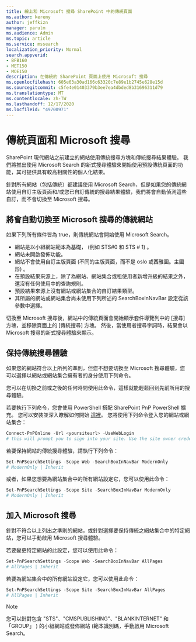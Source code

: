 ```yaml
---
title: 線上和 Microsoft 搜尋 SharePoint 中的傳統頁面
ms.author: keremy
author: jeffkizn
manager: parulm
ms.audience: Admin
ms.topic: article
ms.service: mssearch
localization_priority: Normal
search.appverid:
- BFB160
- MET150
- MOE150
description: 在傳統的 SharePoint 頁面上使用 Microsoft 搜尋
ms.openlocfilehash: 605e63a30ad166c63320c7e89e1b2745e628e15d
ms.sourcegitcommit: c5fe4e01403379b3ee7ea4dbded8b31696311d79
ms.translationtype: MT
ms.contentlocale: zh-TW
ms.lasthandoff: 12/17/2020
ms.locfileid: "49700971"
---
```

# <a name="classic-pages-and-microsoft-search"></a>傳統頁面和 Microsoft 搜尋

SharePoint 現代網站之前建立的網站使用傳統搜尋方塊和傳統搜尋結果體驗。 我們將推出使用 Microsoft Search 的新式搜尋體驗來開始使用預設傳統頁面的功能，其可提供具有較高相關性的個人化結果。

針對所有網站（包括傳統）都建議使用 Microsoft Search，但是如果您的傳統網站使用自訂主版頁面和/或您已自訂傳統的搜尋結果體驗，我們將會自動偵測這些自訂，而不會切換至 Microsoft 搜尋。

## <a name="classic-sites-that-will-automatically-switch-to-microsoft-search"></a>將會自動切換至 Microsoft 搜尋的傳統網站

如果下列所有條件皆為 true，則傳統網站會開始使用 Microsoft Search。

* 網站是以小組網站範本為基礎， (例如 STS#0 和 STS # 1) 。
* 網站未開啟發佈功能。
* 網站不會使用自訂主版頁面 (不同的主版頁面，而不是 oslo 或西雅圖。主圖形) 。
* 在預設結果來源上，除了為網站、網站集合或租使用者新增升級的結果之外，還沒有任何使用中的查詢規則。
* 預設結果來源上沒有網站或網站集合的自訂結果類型。
* 其所屬的網站或網站集合尚未使用下列所述的 SearchBoxInNavBar 設定從該參數中選擇。

切換至 Microsoft 搜尋後，網站中的傳統頁面會開始顯示套件導覽列中的 [搜尋] 方塊，並移除頁面上的 [傳統搜尋] 方塊。 然後，當使用者搜尋字詞時，結果會以 Microsoft 搜尋的新式搜尋體驗來顯示。

## <a name="staying-with-the-classic-search-experience"></a>保持傳統搜尋體驗

如果您的網站符合以上所列的準則，但您不想要切換至 Microsoft 搜尋體驗，您可以選擇以網站或網站集合擁有者的身分使用下列命令。

您可以在切換之前或之後的任何時間使用此命令，這樣就能輕鬆回到先前所用的搜尋體驗。

若要執行下列命令，您會使用 PowerShell 搭配 SharePoint PnP PowerShell 擴充。 您可以安裝並深入瞭解如何開始 [這裡](https://docs.microsoft.com/powershell/sharepoint/sharepoint-pnp/sharepoint-pnp-cmdlets?view=sharepoint-ps)。 您將使用下列命令登入您的網站或網站集合：

```powershell
Connect-PnPOnline -Url <yoursiteurl> -UseWebLogin
# this will prompt you to sign into your site. Use the site owner credentials
```

若要保持網站的傳統搜尋體驗，請執行下列命令：

```powershell
Set-PnPSearchSettings -Scope Web -SearchBoxInNavBar ModernOnly
# ModernOnly | Inherit
```

或者，如果您想要為網站集合中的所有網站設定它，您可以使用此命令：

```powershell
Set-PnPSearchSettings -Scope Site -SearchBoxInNavBar ModernOnly
# ModernOnly | Inherit
```

## <a name="opting-into-microsoft-search"></a>加入 Microsoft 搜尋

針對不符合以上列出之準則的網站，或針對選擇要保持傳統之網站集合中的特定網站，您可以手動啟用 Microsoft 搜尋體驗。

若要變更特定網站的此設定，您可以使用此命令：

```powershell
Set-PnPSearchSettings -Scope Web -SearchBoxInNavBar AllPages
# AllPages | Inherit
```

若要為網站集合中的所有網站設定它，您可以使用此命令：

```powershell
Set-PnPSearchSettings -Scope Site -SearchBoxInNavBar AllPages
# AllPages | Inherit
```

> [!NOTE]
> 您可以針對包含 "STS"、"CMSPUBLISHING"、"BLANKINTERNET" 和「GROUP」 ) 的小組網站或發佈網站 (範本識別碼，手動啟用 Microsoft Search。
